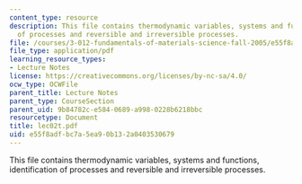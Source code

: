 ```yaml
---
content_type: resource
description: This file contains thermodynamic variables, systems and functions, identification
  of processes and reversible and irreversible processes.
file: /courses/3-012-fundamentals-of-materials-science-fall-2005/e55f8adfbc7a5ea90b132a0403530679_lec02t.pdf
file_type: application/pdf
learning_resource_types:
- Lecture Notes
license: https://creativecommons.org/licenses/by-nc-sa/4.0/
ocw_type: OCWFile
parent_title: Lecture Notes
parent_type: CourseSection
parent_uid: 9b84782c-e584-0689-a998-0228b6218bbc
resourcetype: Document
title: lec02t.pdf
uid: e55f8adf-bc7a-5ea9-0b13-2a0403530679
---
```

This file contains thermodynamic variables, systems and functions, identification of processes and reversible and irreversible processes.